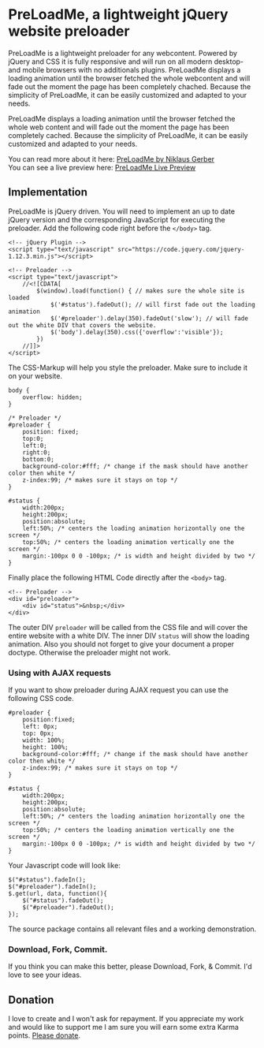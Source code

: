 # PreLoadMe, a lightweight jQuery website preloader
PreLoadMe is a lightweight preloader for any webcontent. Powered by jQuery and CSS it is fully responsive and will run on all modern desktop- and mobile browsers with no additionals plugins. PreLoadMe displays a loading animation until the browser fetched the whole webcontent and will fade out the moment the page has been completely chached. Because the simplicity of PreLoadMe, it can be easily customized and adapted to your needs.

PreLoadMe displays a loading animation until the browser fetched the whole web content and will fade out the moment the page has been completely cached. Because the simplicity of PreLoadMe, it can be easily customized and adapted to your needs.

You can read more about it here: <a href='https://www.niklausgerber.com/projects/preloadme-a-lightweight-jquery-website-preloader/' title='PreLoadMe by Niklaus Gerber' target='_blank'>PreLoadMe by Niklaus Gerber</a><br />
You can see a live preview here: <a href='http://codepen.io/niklausgerber/pen/MKrVdQ' title='PreLoadMe Live Preview' target='_blank'>PreLoadMe Live Preview</a>

## Implementation
PreLoadMe is jQuery driven. You will need to implement an up to date jQuery version and the corresponding JavaScript for executing the preloader. Add the following code right before the `</body>` tag.

    <!-- jQuery Plugin -->
    <script type="text/javascript" src="https://code.jquery.com/jquery-1.12.3.min.js"></script>

    <!-- Preloader -->
    <script type="text/javascript">
        //<![CDATA[
            $(window).load(function() { // makes sure the whole site is loaded
                $('#status').fadeOut(); // will first fade out the loading animation
                $('#preloader').delay(350).fadeOut('slow'); // will fade out the white DIV that covers the website.
                $('body').delay(350).css({'overflow':'visible'});
            })
        //]]>
    </script>

The CSS-Markup will help you style the preloader. Make sure to include it on your website.

	body {
		overflow: hidden;
	}

	/* Preloader */
	#preloader {
		position: fixed;
		top:0;
		left:0;
		right:0;
		bottom:0;
		background-color:#fff; /* change if the mask should have another color then white */
		z-index:99; /* makes sure it stays on top */
	}

	#status {
		width:200px;
		height:200px;
		position:absolute;
		left:50%; /* centers the loading animation horizontally one the screen */
		top:50%; /* centers the loading animation vertically one the screen */
		margin:-100px 0 0 -100px; /* is width and height divided by two */
	}

Finally place the following HTML Code directly after the `<body>` tag.

	<!-- Preloader -->
	<div id="preloader">
		<div id="status">&nbsp;</div>
	</div>

The outer DIV `preloader` will be called from the CSS file and will cover the entire website with a white DIV. The inner DIV `status` will show the loading animation. Also you should not forget to give your document a proper doctype. Otherwise the preloader might not work.

### Using with AJAX requests
If you want to show preloader during AJAX request you can use the following CSS code.

	#preloader {
		position:fixed;
		left: 0px;
		top: 0px;
		width: 100%;
		height: 100%;		
		background-color:#fff; /* change if the mask should have another color then white */
		z-index:99; /* makes sure it stays on top */
	}		

	#status {
		width:200px;
		height:200px;
		position:absolute;
		left:50%; /* centers the loading animation horizontally one the screen */
		top:50%; /* centers the loading animation vertically one the screen */
		margin:-100px 0 0 -100px; /* is width and height divided by two */
	}			

Your Javascript code will look like:

	$("#status").fadeIn();
	$("#preloader").fadeIn();
	$.get(url, data, function(){
		$("#status").fadeOut();
		$("#preloader").fadeOut();
	});

The source package contains all relevant files and a working demonstration.

### Download, Fork, Commit.
If you think you can make this better, please Download, Fork, & Commit. I'd love to see your ideas.

## Donation
I love to create and I won't ask for repayment. If you appreciate my work and would like to support me I am sure you will earn some extra Karma points. <a href="https://www.paypal.me/NiklausGerber" target="_blank" title="Please donate">Please donate</a>.
